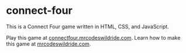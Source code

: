 # connect-four

This is a Connect Four game written in HTML, CSS, and JavaScript.

Play this game at [connectfour.mrcodeswildride.com](https://connectfour.mrcodeswildride.com/).
Learn how to make this game at [mrcodeswildride.com](https://www.mrcodeswildride.com/).